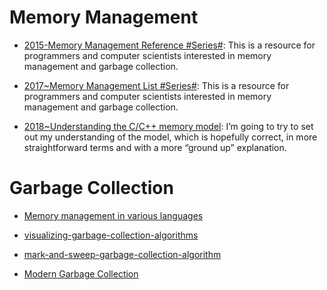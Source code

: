 # Memory Management

- [2015-Memory Management Reference #Series#](http://www.memorymanagement.org/mmref/index.html): This is a resource for programmers and computer scientists interested in memory management and garbage collection.

- [2017~Memory Management List #Series#](http://www.memorymanagement.org/index.html): This is a resource for programmers and computer scientists interested in memory management and garbage collection.

- [2018~Understanding the C/C++ memory model](https://parg.co/UiJ): I’m going to try to set out my understanding of the model, which is hopefully correct, in more straightforward terms and with a more “ground up” explanation.

# Garbage Collection

- [Memory management in various languages](http://www.memorymanagement.org/mmref/lang.html)

- [visualizing-garbage-collection-algorithms](https://spin.atomicobject.com/2014/09/03/visualizing-garbage-collection-algorithms/)

- [mark-and-sweep-garbage-collection-algorithm](http://www.geeksforgeeks.org/mark-and-sweep-garbage-collection-algorithm/)

- [Modern Garbage Collection](https://medium.com/@octskyward/modern-garbage-collection-911ef4f8bd8e#.e8fq0wq0r)
